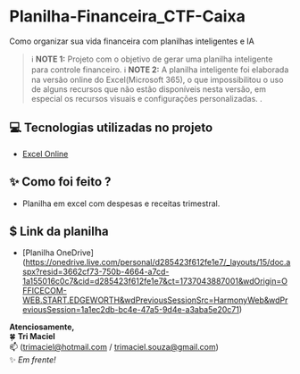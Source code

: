 # Planilha-Financeira_CTF-Caixa
Como organizar sua vida financeira com planilhas inteligentes e IA

 > ℹ️ **NOTE 1:** Projeto com o objetivo de gerar uma planilha inteligente para controle financeiro.
>  ℹ️ **NOTE 2:** A planilha inteligente foi elaborada na versão online do Excel(Microsoft 365), o que impossibilitou o uso de alguns recursos que não estão disponíveis nesta versão, em especial os recursos visuais e configurações personalizadas.  . 


## 💻 Tecnologias utilizadas no projeto

- [Excel Online ](https://www.microsoft365.com/launch/Excel/?auth=1) 


## ✨ Como foi feito ?

- Planilha em excel com despesas e receitas trimestral. 


## $ Link da planilha 
- [Planilha OneDrive] (https://onedrive.live.com/personal/d285423f612fe1e7/_layouts/15/doc.aspx?resid=3662cf73-750b-4664-a7cd-1a155016c0c7&cid=d285423f612fe1e7&ct=1737043887001&wdOrigin=OFFICECOM-WEB.START.EDGEWORTH&wdPreviousSessionSrc=HarmonyWeb&wdPreviousSession=1a1ec2db-bc4e-47a5-9d4e-a3aba5e20c71)



**Atenciosamente,**  
🍀 **Tri Maciel**  
📫 (trimaciel@hotmail.com / trimaciel.souza@gmail.com)  
✨ *Em frente!*  

